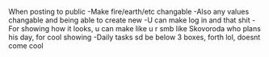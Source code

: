 When posting to public
-Make fire/earth/etc changable
-Also any values changable and being able to create new
-U can make log in and that shit
-For showing how it looks, u can make like u r smb like Skovoroda who plans his day, for cool showing
-Daily tasks sd be below 3 boxes, forth lol, doesnt come cool
